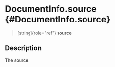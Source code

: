 DocumentInfo.source {#DocumentInfo.source}
===================

> [string]{role="ref"} **source**

Description
-----------

The source.
